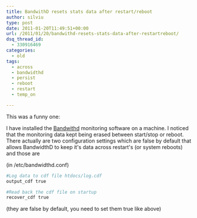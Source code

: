 ```yaml
---
title: BandwithD resets stats data after restart/reboot
author: silviu
type: post
date: 2011-01-20T11:49:51+00:00
url: /2011/01/20/bandwithd-resets-stats-data-after-restartreboot/
dsq_thread_id:
  - 330916469
categories:
  - old
tags:
  - across
  - bandwidthd
  - persist
  - reboot
  - restart
  - temp_on

---
```

This was a funny one:

I have installed the <a target="_blank" href="http://sourceforge.net/projects/bandwidthd/" rel="noopener">Bandwithd</a> monitoring software on a machine. I noticed that the monitoring data kept being erased between start/stop or reboot. There actually are two configuration settings which are false by default that allows BandwidthD to keep it's data across restart's (or system reboots) and those are

(in /etc/bandwidthd.conf)

```bash
#Log data to cdf file htdocs/log.cdf
output_cdf true

#Read back the cdf file on startup
recover_cdf true
```

(they are false by default, you need to set them true like above)